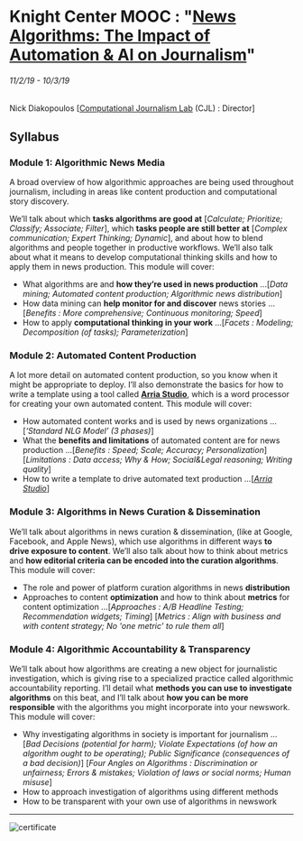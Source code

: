 # Knight Center MOOC : "[News Algorithms: The Impact of Automation & AI on Journalism](https://journalismcourses.org/ALG0119.html)"
###### 11/2/19 - 10/3/19

Nick Diakopoulos [[Computational Journalism Lab](http://cjlab.stanford.edu/) (CJL) : Director]

## Syllabus
### Module 1: Algorithmic News Media
A broad overview of how algorithmic approaches are being used throughout journalism, including in areas like content production and computational story discovery.

We’ll talk about which **tasks algorithms are good at** [*Calculate; Prioritize; Classify; Associate; Filter*], which **tasks people are still better at** [*Complex communication; Expert Thinking; Dynamic*], and about how to blend algorithms and people together in productive workflows. We’ll also talk about what it means to develop computational thinking skills and how to apply them in news production. This module will cover:

* What algorithms are and **how they’re used in news production** ...[*Data mining; Automated content production; Algorithmic news distribution*]
* How data mining can **help monitor for and discover** news stories ...[*Benefits : More comprehensive; Continuous monitoring; Speed*]
* How to apply **computational thinking in your work** ...[*Facets : Modeling; Decomposition (of tasks); Parameterization*]


### Module 2: Automated Content Production
A lot more detail on automated content production, so you know when it might be appropriate to deploy. I’ll also demonstrate the basics for how to write a template using a tool called **[Arria Studio](https://www.arria.com/studio/studio-overview/)**, which is a word processor for creating your own automated content. This module will cover:

* How automated content works and is used by news organizations ...[*‘Standard NLG Model’ (3 phases)*]
* What the **benefits and limitations** of automated content are for news production ...[*Benefits : Speed; Scale; Accuracy; Personalization*] [*Limitations : Data access; Why & How; Social&Legal reasoning; Writing quality*]
* How to write a template to drive automated text production ...[*[Arria Studio](https://www.arria.com/studio/studio-overview/)*]


### Module 3: Algorithms in News Curation & Dissemination
We’ll talk about algorithms in news curation & dissemination, (like at Google, Facebook, and Apple News), which use algorithms in different ways **to drive exposure to content**. We’ll also talk about how to think about metrics and **how editorial criteria can be encoded into the curation algorithms**. This module will cover:

* The role and power of platform curation algorithms in news **distribution**
* Approaches to content **optimization** and how to think about **metrics** for content optimization ...[*Approaches : A/B Headline Testing; Recommendation widgets; Timing*] [*Metrics : Align with business and with content strategy; No 'one metric' to rule them all*]


### Module 4: Algorithmic Accountability & Transparency
We’ll talk about how algorithms are creating a new object for journalistic investigation, which is giving rise to a specialized practice called algorithmic accountability reporting. I’ll detail what **methods you can use to investigate algorithms** on this beat, and I’ll talk about **how you can be more responsible** with the algorithms you might incorporate into your newswork. This module will cover:

* Why investigating algorithms in society is important for journalism ...[*Bad Decisions (potential for harm); Violate Expectations (of how an algorithm ought to be operating); Public Significance (consequences of a bad decision)*] [*Four Angles on Algorithms : Discrimination or unfairness; Errors & mistakes; Violation of laws or social norms; Human misuse*]
* How to approach investigation of algorithms using different methods
* How to be transparent with your own use of algorithms in newswork

---

![certificate](MAP0918_Certificate.png "certificate")